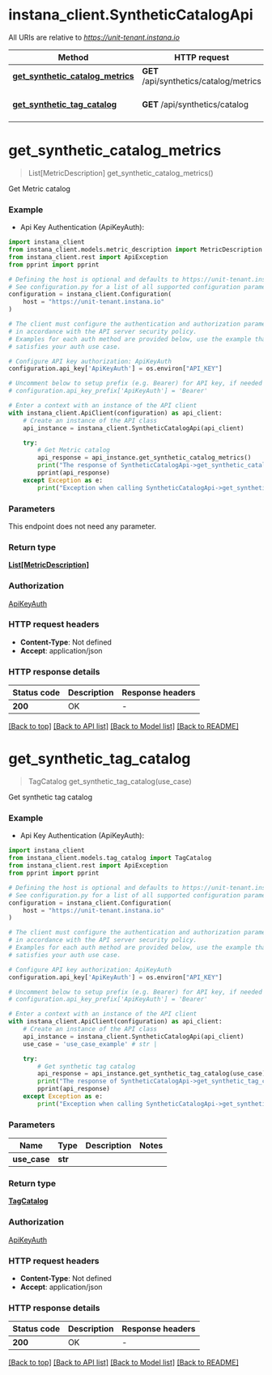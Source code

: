 # instana_client.SyntheticCatalogApi

All URIs are relative to *https://unit-tenant.instana.io*

Method | HTTP request | Description
------------- | ------------- | -------------
[**get_synthetic_catalog_metrics**](SyntheticCatalogApi.md#get_synthetic_catalog_metrics) | **GET** /api/synthetics/catalog/metrics | Get Metric catalog
[**get_synthetic_tag_catalog**](SyntheticCatalogApi.md#get_synthetic_tag_catalog) | **GET** /api/synthetics/catalog | Get synthetic tag catalog


# **get_synthetic_catalog_metrics**
> List[MetricDescription] get_synthetic_catalog_metrics()

Get Metric catalog

### Example

* Api Key Authentication (ApiKeyAuth):

```python
import instana_client
from instana_client.models.metric_description import MetricDescription
from instana_client.rest import ApiException
from pprint import pprint

# Defining the host is optional and defaults to https://unit-tenant.instana.io
# See configuration.py for a list of all supported configuration parameters.
configuration = instana_client.Configuration(
    host = "https://unit-tenant.instana.io"
)

# The client must configure the authentication and authorization parameters
# in accordance with the API server security policy.
# Examples for each auth method are provided below, use the example that
# satisfies your auth use case.

# Configure API key authorization: ApiKeyAuth
configuration.api_key['ApiKeyAuth'] = os.environ["API_KEY"]

# Uncomment below to setup prefix (e.g. Bearer) for API key, if needed
# configuration.api_key_prefix['ApiKeyAuth'] = 'Bearer'

# Enter a context with an instance of the API client
with instana_client.ApiClient(configuration) as api_client:
    # Create an instance of the API class
    api_instance = instana_client.SyntheticCatalogApi(api_client)

    try:
        # Get Metric catalog
        api_response = api_instance.get_synthetic_catalog_metrics()
        print("The response of SyntheticCatalogApi->get_synthetic_catalog_metrics:\n")
        pprint(api_response)
    except Exception as e:
        print("Exception when calling SyntheticCatalogApi->get_synthetic_catalog_metrics: %s\n" % e)
```



### Parameters

This endpoint does not need any parameter.

### Return type

[**List[MetricDescription]**](MetricDescription.md)

### Authorization

[ApiKeyAuth](../README.md#ApiKeyAuth)

### HTTP request headers

 - **Content-Type**: Not defined
 - **Accept**: application/json

### HTTP response details

| Status code | Description | Response headers |
|-------------|-------------|------------------|
**200** | OK |  -  |

[[Back to top]](#) [[Back to API list]](../README.md#documentation-for-api-endpoints) [[Back to Model list]](../README.md#documentation-for-models) [[Back to README]](../README.md)

# **get_synthetic_tag_catalog**
> TagCatalog get_synthetic_tag_catalog(use_case)

Get synthetic tag catalog

### Example

* Api Key Authentication (ApiKeyAuth):

```python
import instana_client
from instana_client.models.tag_catalog import TagCatalog
from instana_client.rest import ApiException
from pprint import pprint

# Defining the host is optional and defaults to https://unit-tenant.instana.io
# See configuration.py for a list of all supported configuration parameters.
configuration = instana_client.Configuration(
    host = "https://unit-tenant.instana.io"
)

# The client must configure the authentication and authorization parameters
# in accordance with the API server security policy.
# Examples for each auth method are provided below, use the example that
# satisfies your auth use case.

# Configure API key authorization: ApiKeyAuth
configuration.api_key['ApiKeyAuth'] = os.environ["API_KEY"]

# Uncomment below to setup prefix (e.g. Bearer) for API key, if needed
# configuration.api_key_prefix['ApiKeyAuth'] = 'Bearer'

# Enter a context with an instance of the API client
with instana_client.ApiClient(configuration) as api_client:
    # Create an instance of the API class
    api_instance = instana_client.SyntheticCatalogApi(api_client)
    use_case = 'use_case_example' # str | 

    try:
        # Get synthetic tag catalog
        api_response = api_instance.get_synthetic_tag_catalog(use_case)
        print("The response of SyntheticCatalogApi->get_synthetic_tag_catalog:\n")
        pprint(api_response)
    except Exception as e:
        print("Exception when calling SyntheticCatalogApi->get_synthetic_tag_catalog: %s\n" % e)
```



### Parameters


Name | Type | Description  | Notes
------------- | ------------- | ------------- | -------------
 **use_case** | **str**|  | 

### Return type

[**TagCatalog**](TagCatalog.md)

### Authorization

[ApiKeyAuth](../README.md#ApiKeyAuth)

### HTTP request headers

 - **Content-Type**: Not defined
 - **Accept**: application/json

### HTTP response details

| Status code | Description | Response headers |
|-------------|-------------|------------------|
**200** | OK |  -  |

[[Back to top]](#) [[Back to API list]](../README.md#documentation-for-api-endpoints) [[Back to Model list]](../README.md#documentation-for-models) [[Back to README]](../README.md)


